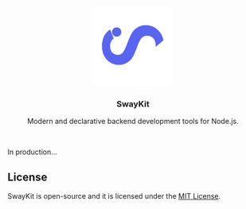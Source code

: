 <div align="center">
  <img src="./.github/assets/logo-color.png" height="160" alt="Logo">
  <h3>SwayKit</h3>
  <p align="center">
    Modern and declarative backend development tools for Node.js.
  </p>
  <br>
</div>

In production...

## License

SwayKit is open-source and it is licensed under the
[MIT License](https://github.com/Swayfy/sway-kit/core/blob/main/LICENSE).
